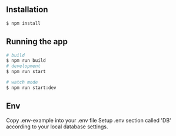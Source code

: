 ## Installation

```bash
$ npm install
```

## Running the app

```bash
# build
$ npm run build
# development
$ npm run start

# watch mode
$ npm run start:dev
```

## Env

Copy .env-example into your .env file
Setup .env section called 'DB' according to your local database settings.